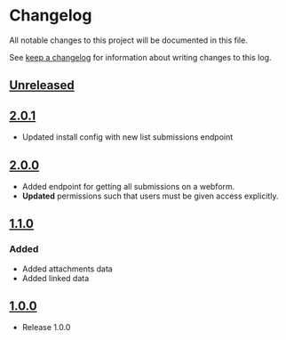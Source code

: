 <!-- markdownlint-disable MD024 -->
# Changelog

All notable changes to this project will be documented in this file.

See [keep a changelog](https://keepachangelog.com/en/1.0.0/) for information
about writing changes to this log.

## [Unreleased]

## [2.0.1]

- Updated install config with new list submissions endpoint

## [2.0.0]

- Added endpoint for getting all submissions on a webform.
- **Updated** permissions such that users must be given access explicitly.

## [1.1.0]

### Added

- Added attachments data
- Added linked data

## [1.0.0]

- Release 1.0.0

[Unreleased]: https://github.com/OS2Forms/os2forms_rest_api/compare/2.0.1...HEAD
[2.0.1]: https://github.com/OS2Forms/os2forms_rest_api/compare/2.0.0...2.0.1
[2.0.0]: https://github.com/OS2Forms/os2forms_rest_api/compare/1.1.0...2.0.0
[1.1.0]: https://github.com/OS2Forms/os2forms_rest_api/compare/1.0.0...1.1.0
[1.0.0]: https://github.com/OS2Forms/os2forms_rest_api//releases/tag/1.0.0
